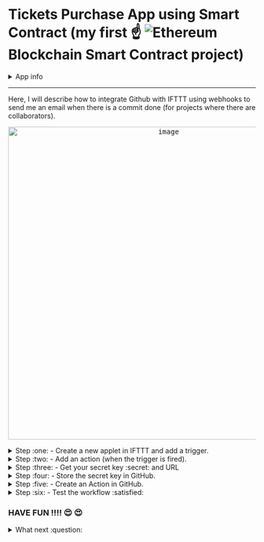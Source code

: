 # Tickets Purchase App using Smart Contract (my first :point_up: ![Ethereum](https://img.shields.io/badge/Ethereum-3C3C3D?style=for-the-badge&logo=Ethereum&logoColor=white) Blockchain Smart Contract project) 

<details><summary>App info</summary>
          
This app allows user to purchase concert tickets using their Metamask wallet.

<p align="center">
<kbd><img width="428" alt="image" src="https://user-images.githubusercontent.com/116928888/205491492-6b808390-0bf0-4789-a9f5-4ee6b8c6b358.png">
</p>
          
It is still a Work-In-Progress :construction_worker: and so code changes and git commits are expected.
          
</details>

---

Here, I will describe how to integrate Github with IFTTT using webhooks to send me an email when there is a commit done (for projects where there are collaborators).

<p align="center">
<kbd><img width="637" alt="image" src="https://user-images.githubusercontent.com/116928888/205529041-a1c006f4-d227-4704-b664-ff0af5952260.png">
</p>

<details><summary>Step :one: - Create a new applet in IFTTT and add a trigger.</summary>

## Step :one: - Create a new applet in IFTTT and add a trigger.

<p align="center">
<kbd><img width="960" alt="image" src="https://user-images.githubusercontent.com/116928888/205491368-9fbc7d9c-2c0d-49b9-892b-331ce996f3f1.png">
</p>

Add a Trigger. Select Webhook.

<p align="center">
<kbd><img width="425" alt="image" src="https://user-images.githubusercontent.com/116928888/205491676-99748df3-ce73-4b27-a264-8637409395ea.png">
</p>

Choose the option "Receive a web request". 

<p align="center">
<kbd><img width="355" alt="image" src="https://user-images.githubusercontent.com/116928888/205494718-d2fccde1-ac69-48d0-8c6d-61788f778f55.png">
</p>

Enter an Event Name. This is important as the name will be part of the final URL. I have chosen "sendemail" for this project. then click "Create trigger".

<p align="center">
<kbd><img width="431" alt="image" src="https://user-images.githubusercontent.com/116928888/205491798-86ec1496-03f5-444b-ad3e-0971ce580ce7.png">
</p>
</details>

<details><summary>Step :two: - Add an action (when the trigger is fired).</summary>

## Step :two: - Add an action (when the trigger is fired).

<p align="center">
<kbd><img width="345" alt="image" src="https://user-images.githubusercontent.com/116928888/205491916-1affad35-07ef-4ca6-815c-2a8841515bd9.png">
</p>

Choose Email as the service to be activated when the webhook gets fired.

<p align="center">
<kbd><img width="362" alt="image" src="https://user-images.githubusercontent.com/116928888/205491942-04a92af4-04cf-427f-afa1-a389170ace56.png">
</p>

Then, select the "Send me an email" option.

<p align="center">
<kbd><img width="378" alt="image" src="https://user-images.githubusercontent.com/116928888/205491984-656a05e3-c69c-4303-bbe5-6870b016ef41.png">
</p>

You may wish to customize the email message.

<p align="center">
<kbd><img width="284" alt="image" src="https://user-images.githubusercontent.com/116928888/205500357-6e60e956-febc-4c9c-b2a4-c2f412ed41b0.png">
</p>

Click "Create action" to complete the applet creation.

<p align="center">
<kbd><img width="314" alt="image" src="https://user-images.githubusercontent.com/116928888/205494795-017aca59-fc18-4f59-82c0-e1c837ec196d.png">
</p>
<p align="center">
<kbd><img width="328" alt="image" src="https://user-images.githubusercontent.com/116928888/205494807-616db55b-6084-42ab-beda-d93dcdb5a050.png">
</p>
<p align="center">
<kbd><img width="319" alt="image" src="https://user-images.githubusercontent.com/116928888/205494825-66b932f4-5403-45fe-bee6-9d6814a73b74.png">
</p>

Now, the applet is connected and ready to be used.

<p align="center">
<kbd><img width="228" alt="image" src="https://user-images.githubusercontent.com/116928888/205494865-4f6535e1-29db-4527-b0f0-e2d3091ac670.png">
</p>
</details>

<details><summary>Step :three: - Get your secret key :secret: and URL</summary>

## Step :three: - Get your secret key :secret: and URL

Go to the IFTTT main page (click on the IFTTT icon on the top left side of the screen). Enter "webhook" in the search field.

<p align="center">
<kbd><img width="938" alt="image" src="https://user-images.githubusercontent.com/116928888/205492332-9b768caa-bfd3-4f8d-80a3-1fc2eaeb7abc.png">
</p>

Select "Documentation" button.

<p align="center">
<kbd><img width="446" alt="image" src="https://user-images.githubusercontent.com/116928888/205492348-3b6ede4a-aa54-4739-b1da-9f944e3f04a9.png">
</p>

You will go into the following screen where you can find the secret key at the top of the page. Copy the secret key.

<kbd>![secret key](https://user-images.githubusercontent.com/116928888/205502634-8a00b3a2-5a07-4454-8ba0-9cb6adff1146.jpg)

</details>

<details><summary>Step :four: - Store the secret key in GitHub.</summary>

## Step :four: - Store the secret key in GitHub.

Go to Settings for the repo. Select "Actions" button (left panel under "Security->Secrets").

<p align="center">
<kbd><img width="470" alt="image" src="https://user-images.githubusercontent.com/116928888/205496635-9a4ed1b3-7ffc-436c-8669-48211e58c1af.png">
</p>

Create a "New repository secret", give it a name (Mine is "my_IFTTT_Key"), add paste the secret key into the field.

<p align="center">
<kbd><img width="470" alt="image" src="https://user-images.githubusercontent.com/116928888/205492751-3991d8ed-a8c4-4040-b5f5-d5fc77912a31.png">
</p>

</details>

<details><summary>Step :five: - Create an Action in GitHub.</summary>

## Step :five: - Create an Action in GitHub.

Go to the "Actions" tab, and enter "simple workflow" in the search bar.

<p align="center">
<kbd><img width="384" alt="image" src="https://user-images.githubusercontent.com/116928888/205493046-c85f8f97-7400-486c-ac08-e0eea11d1d24.png">
</p>

Click "Configure".

<p align="center">
<kbd><img width="379" alt="image" src="https://user-images.githubusercontent.com/116928888/205493065-0ffb78b9-dd86-4505-8d45-23f905164fd2.png">
</p>

Rename the workflow (mine is "sendemail.yml").

<p align="center">
<kbd><img width="311" alt="image" src="https://user-images.githubusercontent.com/116928888/205493102-3fafcf0a-463d-4a84-a08e-b3eb42b9f4d1.png">
</p>

At the last line, add the following:

```curl -X POST -H "Content-Type: application/json" -d "{\"value1\":\"${{ github.actor }}\",\"value2\":\"${{ github.event.head_commit.message }}\"}" https://maker.ifttt.com/trigger/sendemail/with/key/${{ secrets.my_IFTTT_Key }} ```
          
NOTE:
* You may pass 3 sets of JSON key-value pairs to the command.
  * *${{ github.actor }}* refers to the person doing the commit
  * *${{ github.event.head_commit.message }}* refers to the title of the commit.
  * For Windows, the double quotations need to be escaped with a backlash.
* "sendemail" is the name of the trigger you have just set up earlier.
* "secrets:my_IFTTT_Key" is the secret key (IFTTT_Key) you have stored in GitHub.

Commit the change.

<p align="center">
<kbd><img width="340" alt="image" src="https://user-images.githubusercontent.com/116928888/205493322-dbcc5fa9-1900-452c-9ba5-3f329c13575b.png">
</p>

So, now the GitHub action is integrated to the IFTTT trigger. :fireworks: :sparkler: :tada: 

The final workflow code is [here](https://github.com/bhenggoh/ticketsDAPP/edit/main/.github/workflows/sendemail.yml)

</details>

<details><summary>Step :six: - Test the workflow :satisfied:</summary>

## Step :six: - Test the workflow :satisfied:

Now, perform a commit to any file in the repo.

An email :email: will be send to me as follows:

<p align="center">
<kbd><img width="412" alt="image" src="https://user-images.githubusercontent.com/116928888/205500994-4ef9df7e-2362-4cf0-8305-c8dca82dce9e.png">
</p>

</details>

### HAVE FUN !!!! :heart_eyes: :heart_eyes: 

<details><summary>What next :question:</summary>


Things to do (maybe .....):
> - [ ] Make a video to show the steps using Scribe
> - [X] :heavy_check_mark: Try more notification actions (eg Whatsapp message, mobile notification, SMS etc) [IFFFT doesn't support Whatsapp :sob:] 
> - [ ] Try other CI/CD actions.
> - [ ] Try Zapier

</details>
          
          

